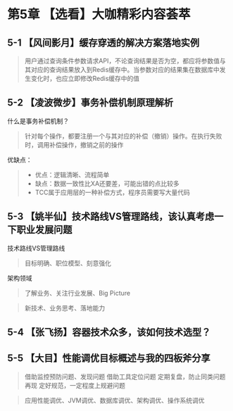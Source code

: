 # 第5章 【选看】大咖精彩内容荟萃

## 5-1 【风间影月】缓存穿透的解决方案落地实例

> 用户通过查询条件参数请求API，不论查询结果是否为空，都应将参数值与其对应的查询结果放入到Redis缓存中。当参数对应的结果集在数据库中发生变化时，也应立即修改Redis缓存中的值

## 5-2 【凌波微步】事务补偿机制原理解析

什么是事务补偿机制？

> 针对每个操作，都要注册一个与其对应的补偿（撤销）操作。在执行失败时，调用补偿操作，撤销之前的操作

优缺点：

> - 优点：逻辑清晰、流程简单
> - 缺点：数据一致性比XA还要差，可能出错的点比较多
> - TCC属于应用层的一种补偿方式，程序员需要写大量代码

## 5-3 【姚半仙】技术路线VS管理路线，该认真考虑一下职业发展问题

技术路线VS管理路线

> 目标明确、职位模型、刻意强化

架构领域

> 了解业务、关注行业发展、Big Picture

> 新技术、业务思考、落地能力

## 5-4 【张飞扬】容器技术众多，该如何技术选型？



## 5-5 【大目】性能调优目标概述与我的四板斧分享

> 借助监控预防问题、发现问题
> 借助工具定位问题
> 定期复盘，防止同类问题再现
> 定好规范，一定程度上规避问题

> 应用性能调优、JVM调优、数据库调优、架构调优、操作系统调优
